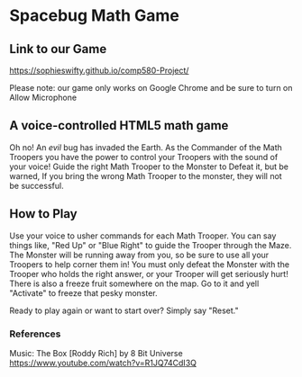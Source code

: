 # Spacebug Math Game


## Link to our Game
https://sophieswifty.github.io/comp580-Project/

Please note: our game only works on Google Chrome and be sure to turn on Allow Microphone

## A voice-controlled HTML5 math game
Oh no! An *evil* bug has invaded the Earth. As the Commander of the Math Troopers you have the power to control your Troopers with the sound of your voice! Guide the right Math Trooper to the Monster to Defeat it, but be warned, If you bring the wrong Math Trooper to the monster, they will not be successful. 

## How to Play
Use your voice to usher commands for each Math Trooper. You can say things like, "Red Up" or "Blue Right" to guide the Trooper through the Maze. The Monster will be running away from you, so be sure to use all your Troopers to help corner them in! You must only defeat the Monster with the Trooper who holds the right answer, or your Trooper will get seriously hurt! There is also a freeze fruit somewhere on the map. Go to it and yell "Activate" to freeze that pesky monster. 

Ready to play again or want to start over? Simply say "Reset."



### References
Music: The Box [Roddy Rich] by 8 Bit Universe
https://www.youtube.com/watch?v=R1JQ74CdI3Q
